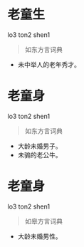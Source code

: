 # 老童生
lo3 ton2 shen1
> 如东方言词典
- 未中举人的老年秀才。

# 老童身
lo3 ton2 shen1
> 如东方言词典
- 大龄未婚男子。
- 未骟的老公牛。

# 老童身
lo3 ton2 shen1
> 如皋方言词典
- 大龄未婚男性。
